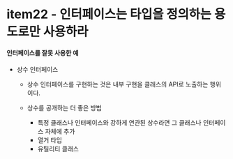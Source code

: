 # item22 - 인터페이스는 타입을 정의하는 용도로만 사용하라

#### 인터페이스를 잘못 사용한 예

* 상수 인터페이스

  * 상수 인터페이스를 구현하는 것은 내부 구현을 클래스의 API로 노출하는 행위이다.

  * 상수를 공개하는 더 좋은 방법
    * 특정 클래스나 인터페이스와 강하게 연관된 상수라면 그 클래스나 인터페이스 자체에 추가
    * 열거 타입
    * 유틸리티 클래스 